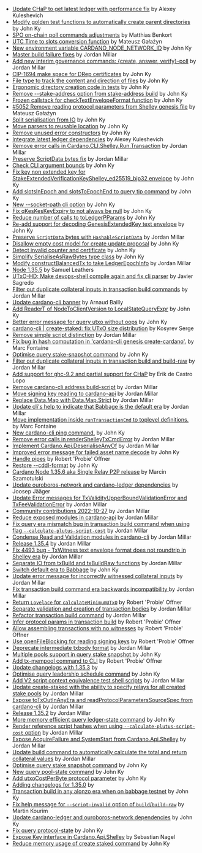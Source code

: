 - [Update CHaP to get latest ledger with performance fix](https://github.com/input-output-hk/cardano-node/pull/5157) by Alexey Kuleshevich
- [Modify golden test functions to automatically create parent directories](https://github.com/input-output-hk/cardano-node/pull/5136) by John Ky
- [SPO on-chain poll commands adjustments](https://github.com/input-output-hk/cardano-node/pull/5132) by Matthias Benkort
- [UTC Time to slots conversion function](https://github.com/input-output-hk/cardano-node/pull/5130) by Mateusz Gałażyn
- [New environment variable CARDANO_NODE_NETWORK_ID](https://github.com/input-output-hk/cardano-node/pull/5119) by John Ky
- [Master build failure fixes](https://github.com/input-output-hk/cardano-node/pull/5115) by Jordan Millar
- [Add new interim governance commands: {create, answer, verify}-poll](https://github.com/input-output-hk/cardano-node/pull/5112) by Jordan Millar
- [CIP-1694 make space for DRep certificates](https://github.com/input-output-hk/cardano-node/pull/5108) by John Ky
- [File type to track the content and direction of files](https://github.com/input-output-hk/cardano-node/pull/5105) by John Ky
- [Ergonomic directory creation code in tests](https://github.com/input-output-hk/cardano-node/pull/5083) by John Ky
- [Remove --stake-address option from stake-address build](https://github.com/input-output-hk/cardano-node/pull/5061) by John Ky
- [Frozen callstack for checkTextEnvelopeFormat function](https://github.com/input-output-hk/cardano-node/pull/5059) by John Ky
- [#5052 Remove reading protocol parameters from Shelley genesis file](https://github.com/input-output-hk/cardano-node/pull/5053) by Mateusz Gałażyn
- [Split serialisation from IO](https://github.com/input-output-hk/cardano-node/pull/5049) by John Ky
- [Move parsers to reusable location](https://github.com/input-output-hk/cardano-node/pull/5046) by John Ky
- [Remove unused error constructors](https://github.com/input-output-hk/cardano-node/pull/5041) by John Ky
- [Integrate latest ledger dependencies](https://github.com/input-output-hk/cardano-node/pull/5013) by Alexey Kuleshevich
- [Remove error calls in Cardano.CLI.Shelley.Run.Transaction](https://github.com/input-output-hk/cardano-node/pull/4958) by Jordan Millar
- [Preserve ScriptData bytes fix](https://github.com/input-output-hk/cardano-node/pull/4926) by Jordan Millar
- [Check CLI argument bounds](https://github.com/input-output-hk/cardano-node/pull/4919) by John Ky
- [Fix key non extended key for StakeExtendedVerificationKeyShelley_ed25519_bip32 envelope](https://github.com/input-output-hk/cardano-node/pull/4918) by John Ky
- [Add slotsInEpoch and slotsToEpochEnd to query tip command](https://github.com/input-output-hk/cardano-node/pull/4912) by John Ky
- [New --socket-path cli option](https://github.com/input-output-hk/cardano-node/pull/4910) by John Ky
- [Fix qKesKesKeyExpiry to not always be null](https://github.com/input-output-hk/cardano-node/pull/4909) by John Ky
- [Reduce number of calls to toLedgerPParams](https://github.com/input-output-hk/cardano-node/pull/4903) by John Ky
- [Re-add support for decoding GenesisExtendedKey text envelope](https://github.com/input-output-hk/cardano-node/pull/4894) by John Ky
- [Preserve `ScriptData` bytes with `HashableScriptData`](https://github.com/input-output-hk/cardano-node/pull/4886) by Jordan Millar
- [Disallow empty cost model for create update proposal](https://github.com/input-output-hk/cardano-node/pull/4885) by John Ky
- [Detect invalid counter and certificate](https://github.com/input-output-hk/cardano-node/pull/4880) by John Ky
- [Simplify SerialiseAsRawBytes type class](https://github.com/input-output-hk/cardano-node/pull/4876) by John Ky
- [Modify constructBalancedTx to take LedgerEpochInfo](https://github.com/input-output-hk/cardano-node/pull/4858) by Jordan Millar
- [Node 1.35.5](https://github.com/input-output-hk/cardano-node/pull/4851) by Samuel Leathers
- [UTxO-HD: Make devops-shell compile again and fix cli parser](https://github.com/input-output-hk/cardano-node/pull/4843) by Javier Sagredo
- [Filter out duplicate collateral inputs in transaction build commands](https://github.com/input-output-hk/cardano-node/pull/4839) by Jordan Millar
- [Update cardano-cli banner](https://github.com/input-output-hk/cardano-node/pull/4816) by Arnaud Bailly
- [Add ReaderT of NodeToClientVersion to LocalStateQueryExpr](https://github.com/input-output-hk/cardano-node/pull/4809) by John Ky
- [Better error message for query utxo without oops](https://github.com/input-output-hk/cardano-node/pull/4788) by John Ky
- [cardano-cli | create-staked:  fix UTxO size distribution](https://github.com/input-output-hk/cardano-node/pull/4765) by Kosyrev Serge
- [Remove simple script distinction](https://github.com/input-output-hk/cardano-node/pull/4763) by Jordan Millar
- [Fix bug in hash computation in 'cardano-cli genesis create-cardano'.](https://github.com/input-output-hk/cardano-node/pull/4761) by Marc Fontaine
- [Optimise query stake-snapshot command](https://github.com/input-output-hk/cardano-node/pull/4754) by John Ky
- [Filter out duplicate collateral inputs in transaction build and build-raw](https://github.com/input-output-hk/cardano-node/pull/4749) by Jordan Millar
- [Add support for ghc-9.2 and partial support for CHaP](https://github.com/input-output-hk/cardano-node/pull/4701) by Erik de Castro Lopo
- [Remove cardano-cli address build-script](https://github.com/input-output-hk/cardano-node/pull/4700) by Jordan Millar
- [Move signing key reading to cardano-api](https://github.com/input-output-hk/cardano-node/pull/4698) by Jordan Millar
- [Replace Data.Map with Data.Map.Strict](https://github.com/input-output-hk/cardano-node/pull/4675) by Jordan Millar
- [Update cli's help to indicate that Babbage is the default era](https://github.com/input-output-hk/cardano-node/pull/4674) by Jordan Millar
- [Move implementation inside `runTransactionCmd` to toplevel definitions.](https://github.com/input-output-hk/cardano-node/pull/4673) by Marc Fontaine
- [New cardano-cli ping command.](https://github.com/input-output-hk/cardano-node/pull/4664) by John Ky
- [Remove error calls in renderShelleyTxCmdError](https://github.com/input-output-hk/cardano-node/pull/4644) by Jordan Millar
- [Implement Cardano.Api.DeserialiseAnyOf](https://github.com/input-output-hk/cardano-node/pull/4639) by Jordan Millar
- [Improved error message for failed asset name decode](https://github.com/input-output-hk/cardano-node/pull/4626) by John Ky
- [Handle pipes](https://github.com/input-output-hk/cardano-node/pull/4625) by Robert 'Probie' Offner
- [Restore --cddl-format](https://github.com/input-output-hk/cardano-node/pull/4617) by John Ky
- [Cardano Node 1.35.6 aka Single Relay P2P release](https://github.com/input-output-hk/cardano-node/pull/4612) by Marcin Szamotulski
- [Update ouroboros-network and cardano-ledger dependencies](https://github.com/input-output-hk/cardano-node/pull/4608) by Joosep Jääger
- [Update Error messages for TxValidityUpperBoundValidationError and TxFeeValidationError](https://github.com/input-output-hk/cardano-node/pull/4592) by Jordan Millar
- [Community contributions 2022-10-27](https://github.com/input-output-hk/cardano-node/pull/4567) by Jordan Millar
- [Reduce exposed modules in cardano-api](https://github.com/input-output-hk/cardano-node/pull/4546) by Jordan Millar
- [Fix query era mismatch bug in transaction build command when using flag `--calculate-plutus-script-cost`](https://github.com/input-output-hk/cardano-node/pull/4538) by Jordan Millar
- [Condense Read and Validation modules in cardano-cli](https://github.com/input-output-hk/cardano-node/pull/4516) by Jordan Millar
- [Release 1.35.4](https://github.com/input-output-hk/cardano-node/pull/4508) by Jordan Millar
- [Fix 4493 bug - TxWitness text envelope format does not roundtrip in Shelley era](https://github.com/input-output-hk/cardano-node/pull/4501) by Jordan Millar
- [Separate IO from txBuild and txBuildRaw functions](https://github.com/input-output-hk/cardano-node/pull/4491) by Jordan Millar
- [Switch default era to Babbage](https://github.com/input-output-hk/cardano-node/pull/4485) by John Ky
- [Update error message for incorrectly witnessed collateral inputs](https://github.com/input-output-hk/cardano-node/pull/4484) by Jordan Millar
- [Fix transaction build command era backwards incompatibility ](https://github.com/input-output-hk/cardano-node/pull/4483) by Jordan Millar
- [Return `Lovelace` for `calculateMinimumUTxO`](https://github.com/input-output-hk/cardano-node/pull/4482) by Robert 'Probie' Offner
- [Separate validation and creation of transaction bodies](https://github.com/input-output-hk/cardano-node/pull/4468) by Jordan Millar
- [Refactor transaction build command](https://github.com/input-output-hk/cardano-node/pull/4446) by Jordan Millar
- [Infer protocol params in transaction build](https://github.com/input-output-hk/cardano-node/pull/4431) by Robert 'Probie' Offner
- [Allow assembling transactions with no witnesses](https://github.com/input-output-hk/cardano-node/pull/4408) by Robert 'Probie' Offner
- [Use openFileBlocking for reading signing keys](https://github.com/input-output-hk/cardano-node/pull/4342) by Robert 'Probie' Offner
- [Deprecate intermediate txbody format](https://github.com/input-output-hk/cardano-node/pull/4303) by Jordan Millar
- [Multiple pools support in query stake snapshot ](https://github.com/input-output-hk/cardano-node/pull/4279) by John Ky
- [Add tx-mempool command to CLI](https://github.com/input-output-hk/cardano-node/pull/4276) by Robert 'Probie' Offner
- [Update changelogs with 1.35.3](https://github.com/input-output-hk/cardano-node/pull/4269) by 
- [Optimise query leadership schedule command](https://github.com/input-output-hk/cardano-node/pull/4250) by John Ky
- [Add V2 script context equivalence test shell scripts](https://github.com/input-output-hk/cardano-node/pull/4238) by Jordan Millar
- [Update create-staked with the ability to specify relays for all created stake pools](https://github.com/input-output-hk/cardano-node/pull/4234) by Jordan Millar
- [Expose toTxOutInAnyEra and readProtocolParametersSourceSpec from cardano-cli](https://github.com/input-output-hk/cardano-node/pull/4227) by Jordan Millar
- [Release 1.35.2](https://github.com/input-output-hk/cardano-node/pull/4220) by Jordan Millar
- [More memory efficient query ledger-state command](https://github.com/input-output-hk/cardano-node/pull/4205) by John Ky
- [Render reference script hashes when using `--calculate-plutus-script-cost` option](https://github.com/input-output-hk/cardano-node/pull/4204) by Jordan Millar
- [Expose AcquireFailure and SystemStart from Cardano.Api.Shelley](https://github.com/input-output-hk/cardano-node/pull/4199) by Jordan Millar
- [Update build command to automatically calculate the total and return collateral values](https://github.com/input-output-hk/cardano-node/pull/4198) by Jordan Millar
- [Optimise query stake snapshot command](https://github.com/input-output-hk/cardano-node/pull/4179) by John Ky
- [New query pool-state command](https://github.com/input-output-hk/cardano-node/pull/4170) by John Ky
- [Add utxoCostPerByte protocol parameter](https://github.com/input-output-hk/cardano-node/pull/4141) by John Ky
- [Adding changelogs for 1.35.0](https://github.com/input-output-hk/cardano-node/pull/4136) by 
- [Transaction build in any alonzo era when on babbage testnet](https://github.com/input-output-hk/cardano-node/pull/4135) by John Ky
- [Fix help message for `--script-invalid` option of `build`/`build-raw`](https://github.com/input-output-hk/cardano-node/pull/4121) by Martin Kourim
- [Update cardano-ledger and ouroboros-network dependencies](https://github.com/input-output-hk/cardano-node/pull/4118) by John Ky
- [Fix query protocol-state](https://github.com/input-output-hk/cardano-node/pull/4102) by John Ky
- [Expose Key interface in Cardano.Api.Shelley](https://github.com/input-output-hk/cardano-node/pull/4048) by Sebastian Nagel
- [Reduce memory usage of create staked command](https://github.com/input-output-hk/cardano-node/pull/4021) by John Ky

